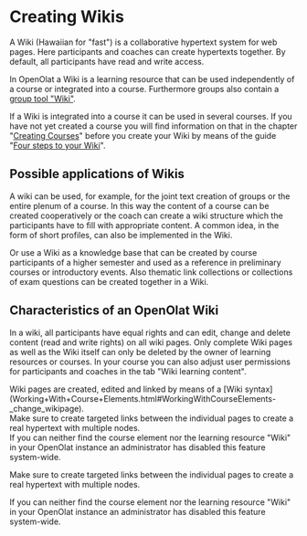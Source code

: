 # Creating Wikis

A Wiki (Hawaiian for "fast") is a collaborative hypertext system for web
pages. Here participants and coaches can create hypertexts together. By
default, all participants have read and write access.

In OpenOlat a Wiki is a learning resource that can be used independently of a
course or integrated into a course. Furthermore groups also contain a [group
tool "Wiki"](../groups/Using_Group_Tools.md).

If a Wiki is integrated into a course it can be used in several courses. If
you have not yet created a course you will find information on that in the
chapter "[Creating Courses](Creating+Courses.html)" before you create your
Wiki by means of the guide "[Four steps to your
Wiki](Four+Steps+to+Your+Wiki.html)".

## Possible applications of Wikis

A wiki can be used, for example, for the joint text creation of groups or the
entire plenum of a course. In this way the content of a course can be created
cooperatively or the coach can create a wiki structure which the participants
have to fill with appropriate content. A common idea, in the form of short
profiles, can also be implemented in the Wiki.

Or use a Wiki as a knowledge base that can be created by course participants
of a higher semester and used as a reference in preliminary courses or
introductory events. Also thematic link collections or collections of exam
questions can be created together in a Wiki.

## Characteristics of an OpenOlat Wiki

In a wiki, all participants have equal rights and can edit, change and delete
content (read and write rights) on all wiki pages. Only complete Wiki pages as
well as the Wiki itself can only be deleted by the owner of learning resources
or courses. In your course you can also adjust user permissions for
participants and coaches in the tab "Wiki learning content".

Wiki pages are created, edited and linked by means of a [Wiki
syntax](Working+With+Course+Elements.html#WorkingWithCourseElements-
_change_wikipage).  
Make sure to create targeted links between the individual pages to create a
real hypertext with multiple nodes.  
If you can neither find the course element nor the learning resource "Wiki" in
your OpenOlat instance an administrator has disabled this feature system-wide.

Make sure to create targeted links between the individual pages to create a
real hypertext with multiple nodes.

If you can neither find the course element nor the learning resource "Wiki" in
your OpenOlat instance an administrator has disabled this feature system-wide.

